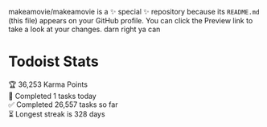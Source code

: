 makeamovie/makeamovie is a ✨ special ✨ repository because its `README.md` (this file) appears on your GitHub profile.
You can click the Preview link to take a look at your changes. darn right ya can

# Todoist Stats

<!-- TODO-IST:START -->
🏆  36,253 Karma Points           
🌸  Completed 1 tasks today           
✅  Completed 26,557 tasks so far           
⏳  Longest streak is 328 days
<!-- TODO-IST:END -->
